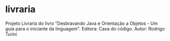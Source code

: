# livraria
Projeto Livraria do livro "Desbravando Java e Orientação a Objetos - Um guia para o iniciante da linguagem". 
Editora: Casa do código. 
Autor: Rodrigo Turini
